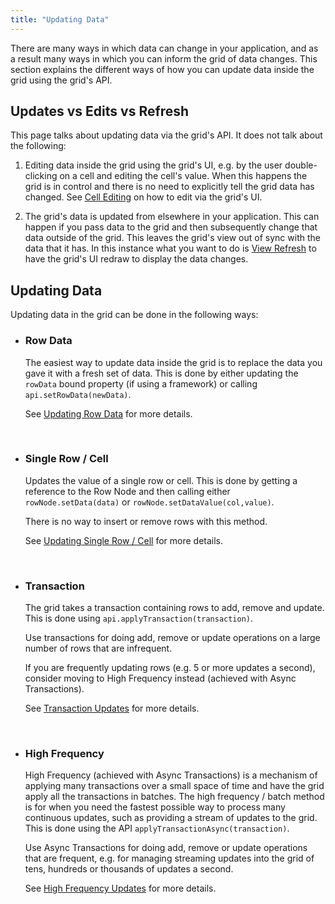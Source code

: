 ```yaml
---
title: "Updating Data"
---
```


There are many ways in which data can change in your application, and as a result many ways in which you can inform the grid of data changes. This section explains the different ways of how you can update data inside the grid using the grid's API.

## Updates vs Edits vs Refresh

This page talks about updating data via the grid's API. It does not talk about the following:

1. Editing data inside the grid using the grid's UI, e.g. by the user double-clicking on a cell and editing the
   cell's value. When this happens the grid is in control and there is no need to explicitly tell the grid data
   has changed. See [Cell Editing](/cell-editing/) on how to edit via the grid's UI.

1. The grid's data is updated from elsewhere in your application. This can happen if you pass data to the grid
   and then subsequently change that data outside of the grid. This leaves the grid's view out of sync with the
   data that it has. In this instance what you want to do is [View Refresh](/view-refresh/) to have the grid's
   UI redraw to display the data changes.

## Updating Data

Updating data in the grid can be done in the following ways:

- ### Row Data

    The easiest way to update data inside the grid is to replace the data you gave it with a fresh set of data. This is done by either updating the `rowData` bound property (if using a framework) or calling `api.setRowData(newData)`.

    See [Updating Row Data](/data-update-row-data/) for more details.

    <br/>

- ### Single Row / Cell
    Updates the value of a single row or cell. This is done by getting a reference to the Row Node and then calling either `rowNode.setData(data)` or `rowNode.setDataValue(col,value)`.

    There is no way to insert or remove rows with this method.

    See [Updating Single Row / Cell](/data-update-single-row-cell/) for more details.

    <br/>
    
- ### Transaction
    The grid takes a transaction containing rows to add, remove and update. This is done using `api.applyTransaction(transaction)`.

    Use transactions for doing add, remove or update operations on a large number of rows that are infrequent.

    If you are frequently updating rows (e.g. 5 or more updates a second), consider moving to High Frequency instead (achieved with Async Transactions).

    See [Transaction Updates](/data-update-transactions/) for more details.

    <br/>

- ### High Frequency

    High Frequency (achieved with Async Transactions) is a mechanism of applying many transactions over a small space of time and have the grid apply all the transactions in batches. The high frequency / batch method is for when you need the fastest possible way to process many continuous updates, such as providing a stream of updates to the grid. This is done using the API `applyTransactionAsync(transaction)`.

    Use Async Transactions for doing add, remove or update operations that are frequent, e.g. for managing streaming updates into the grid of tens, hundreds or thousands of updates a second.

    See [High Frequency Updates](/data-update-high-frequency/) for more details.

